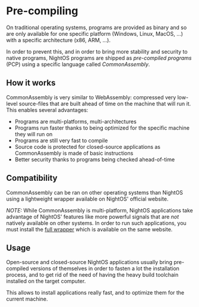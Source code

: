 # Pre-compiling

On traditional operating systems, programs are provided as binary and so are only available for one specific platform (Windows, Linux, MacOS, ...) with a specific architecture (x86, ARM, ...).

In order to prevent this, and in order to bring more stability and security to native programs, NightOS programs are shipped as *pre-compiled programs* (PCP) using a specific language called *CommonAssembly*.

## How it works

CommonAssembly is very similar to WebAssembly: compressed very low-level source-files that are built ahead of time on the machine that will run it. This enables several advantages:

* Programs are multi-platforms, multi-architectures
* Programs run faster thanks to being optimized for the specific machine they will run on
* Programs are still very fast to compile
* Source code is protected for closed-source applications as CommonAssembly is made of basic instructions
* Better security thanks to programs being checked ahead-of-time

## Compatibility

CommonAssembly can be ran on other operating systems than NightOS using a lightweight wrapper available on NightOS' official website.

_NOTE:_ While CommonAssembly is multi-platform, NightOS applications take advantage of NightOS' features like more powerful signals that are *not* natively available on other systems. In order to run such applications, you must install the [full wrapper](../_drafts/multi-platform.md) which is available on the same website.

## Usage

Open-source and closed-source NightOS applications usually bring pre-compiled versions of themselves in order to fasten a lot the installation process, and to get rid of the need of having the heavy build toolchain installed on the target computer.

This allows to install applications really fast, and to optimize them for the current machine.